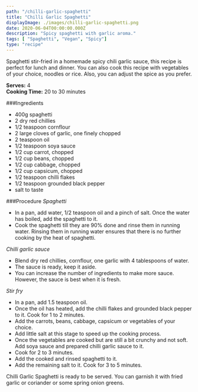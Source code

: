 ```yaml
---
path: "/chilli-garlic-spaghetti"
title: "Chilli Garlic Spaghetti"
displayImage: ./images/chilli-garlic-spaghetti.png
date: 2020-06-04T00:00:00.000Z
description: "Spicy spaghetti with garlic aroma."
tags: [ "Spaghetti", "Vegan", "Spicy"]
type: "recipe"
---
```


Spaghetti stir-fried in a homemade spicy chili garlic sauce, this recipe is perfect for lunch and dinner. You can also cook this recipe with vegetables of your choice, noodles or rice. Also, you can adjust the spice as you prefer.

**Serves:** 4\
**Cooking Time:** 20 to 30 minutes

###Ingredients
- 400g spaghetti
- 2 dry red chillies
- 1/2 teaspoon cornflour
- 2 large cloves of garlic, one finely chopped
- 2 teaspoon oil
- 1/2 teaspoon soya sauce
- 1/2 cup carrot, chopped
- 1/2 cup beans, chopped
- 1/2 cup cabbage, chopped
- 1/2 cup capsicum, chopped
- 1/2 teaspoon chilli flakes
- 1/2 teaspoon grounded black pepper
- salt to taste

###Procedure
*Spaghetti*
- In a pan, add water, 1/2 teaspoon oil and a pinch of salt. Once the water has boiled, add the spaghetti to it. 
- Cook the spaghetti till they are 90% done and rinse them in running water. Rinsing them in running water ensures that there is no further cooking by the heat of spaghetti. 

*Chilli garlic sauce*
- Blend dry red chillies, cornflour, one garlic with 4 tablespoons of water. 
- The sauce is ready, keep it aside. 
- You can increase the number of ingredients to make more sauce. However, the sauce is best when it is fresh. 

*Stir fry*
- In a pan, add 1.5 teaspoon oil.
- Once the oil has heated, add the chilli flakes and grounded black pepper to it. Cook for 1 to 2 minutes. 
- Add the carrots, beans, cabbage, capsicum or vegetables of your choice. 
- Add little salt at this stage to speed up the cooking process. 
- Once the vegetables are cooked but are still a bit crunchy and not soft. Add soya sauce and prepared chilli garlic sauce to it.
- Cook for 2 to 3 minutes. 
- Add the cooked and rinsed spaghetti to it.
- Add the remaining salt to it. Cook for 3 to 5 minutes. 

Chilli Garlic Spaghetti is ready to be served. You can garnish it with fried garlic or coriander or some spring onion greens. 
